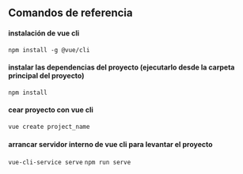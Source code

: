 ## Comandos de referencia

#### instalación de vue cli
`npm install -g @vue/cli`

#### instalar las dependencias del proyecto (ejecutarlo desde la carpeta principal del proyecto)
`npm install`

#### cear proyecto con vue cli
`vue create project_name`

#### arrancar servidor interno de vue cli para levantar el proyecto
`vue-cli-service serve`
`npm run serve`


